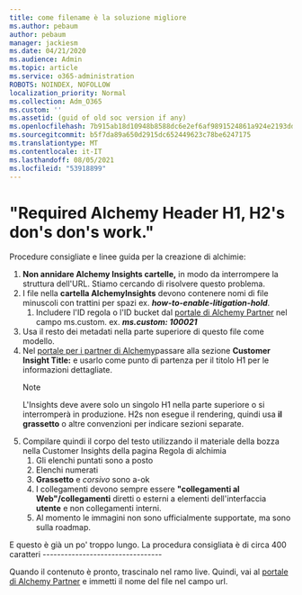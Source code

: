 ```yaml
---
title: come filename è la soluzione migliore
ms.author: pebaum
author: pebaum
manager: jackiesm
ms.date: 04/21/2020
ms.audience: Admin
ms.topic: article
ms.service: o365-administration
ROBOTS: NOINDEX, NOFOLLOW
localization_priority: Normal
ms.collection: Adm_O365
ms.custom: ''
ms.assetid: (guid of old soc version if any)
ms.openlocfilehash: 7b915ab18d10948b8588dc6e2ef6af9891524861a924e2193dd73c2c77ffe6da
ms.sourcegitcommit: b5f7da89a650d2915dc652449623c78be6247175
ms.translationtype: MT
ms.contentlocale: it-IT
ms.lasthandoff: 08/05/2021
ms.locfileid: "53918899"
---
```

# <a name="required-alchemy-header-h1-h2s-dont-work"></a>"Required Alchemy Header H1, H2's don's don's work."
Procedure consigliate e linee guida per la creazione di alchimie:

1. **Non annidare Alchemy Insights cartelle,** in modo da interrompere la struttura dell'URL. Stiamo cercando di risolvere questo problema.
1. I file nella **cartella AlchemyInsights** devono contenere nomi di file minuscoli con trattini per spazi ex. **_how-to-enable-litigation-hold_**.
    1. Includere l'ID regola o l'ID bucket dal [portale di Alchemy Partner](https://alchemyportal.azurewebsites.net) nel campo ms.custom. ex. ***ms.custom: 100021***
1. Usa il resto dei metadati nella parte superiore di questo file come modello.
1. Nel [portale per i partner di Alchemy](https://alchemyportal.azurewebsites.net)passare alla sezione **Customer Insight Title:** e usarlo come punto di partenza per il titolo H1 per le informazioni dettagliate. 
    > [!NOTE]
    > L'Insights deve avere solo un singolo H1 nella parte superiore o si interromperà in produzione. H2s non esegue il rendering, quindi usa **il grassetto** o altre convenzioni per indicare sezioni separate.
1. Compilare quindi il corpo del testo utilizzando il materiale della bozza nella Customer Insights della pagina Regola di alchimia
    1. Gli elenchi puntati sono a posto
    1. Elenchi numerati
    1. **Grassetto** e *corsivo* sono a-ok
    1. I collegamenti devono sempre essere **"collegamenti al Web"/collegamenti** diretti o esterni a elementi dell'interfaccia **utente** e non collegamenti interni.
    1. Al momento le immagini non sono ufficialmente supportate, ma sono sulla roadmap.

E questo è già un po' troppo lungo. La procedura consigliata è di circa 400 caratteri ---------------------------------

Quando il contenuto è pronto, trascinalo nel ramo live. Quindi, vai al [portale di Alchemy Partner](https://alchemyportal.azurewebsites.net) e immetti il nome del file nel campo url. 